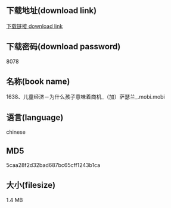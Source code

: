 ## 下载地址(download link)
[下载链接 download link](https://voluble-croquembouche-d321dc.netlify.app/?s=1638%E3%80%81%E5%84%BF%E7%AB%A5%E7%BB%8F%E6%B5%8E%EF%BC%8D%E4%B8%BA%E4%BB%80%E4%B9%88%E5%AD%A9%E5%AD%90%E6%84%8F%E5%91%B3%E7%9D%80%E5%95%86%E6%9C%BA_%EF%BC%88%E5%8A%A0%EF%BC%89%E8%90%A8%E7%91%9F%E5%85%B0_.mobi)

## 下载密码(download password)
8078

## 名称(book name)
1638、儿童经济－为什么孩子意味着商机_（加）萨瑟兰_.mobi.mobi

## 语言(language)
chinese

## MD5
5caa28f2d32bad687bc65cff1243b1ca

## 大小(filesize)
1.4 MB
